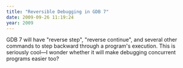 ```yaml
---
title: "Reversible Debugging in GDB 7"
date: 2009-09-26 11:19:24
year: 2009
---
```

GDB 7 will have "reverse step", "reverse continue", and several other commands to step backward through a program's execution. This is seriously cool—I wonder whether it will make debugging concurrent programs easier too?
